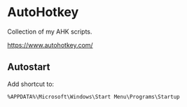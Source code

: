 # AutoHotkey

Collection of my AHK scripts.

<https://www.autohotkey.com/>

## Autostart

Add shortcut to:

```
%APPDATA%\Microsoft\Windows\Start Menu\Programs\Startup
```